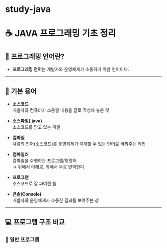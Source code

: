 # study-java

# ☕ JAVA 프로그래밍 기초 정리

## 📌 프로그래밍 언어란?
- **프로그래밍 언어**는 개발자와 운영체제가 소통하기 위한 언어이다.

---

## 📝 기본 용어
- **소스코드**  
  개발자와 컴퓨터가 소통할 내용을 글로 작성해 놓은 것  

- **소스파일(.java)**  
  소스코드를 담고 있는 파일  

- **컴파일**  
  사람의 언어(소스코드)를 운영체제가 이해할 수 있는 언어로 바꿔주는 작업  

- **컴파일러**  
  컴파일을 수행하는 프로그램/명령어  
  → 위에서 아래로, 좌에서 우로 번역한다  

- **프로그램**  
  소스코드로 잘 짜여진 틀  

- **콘솔(Console)**  
  개발자와 운영체제가 소통한 결과를 보여주는 창  

---

## 💻 프로그램 구조 비교
### 🔹 일반 프로그램
